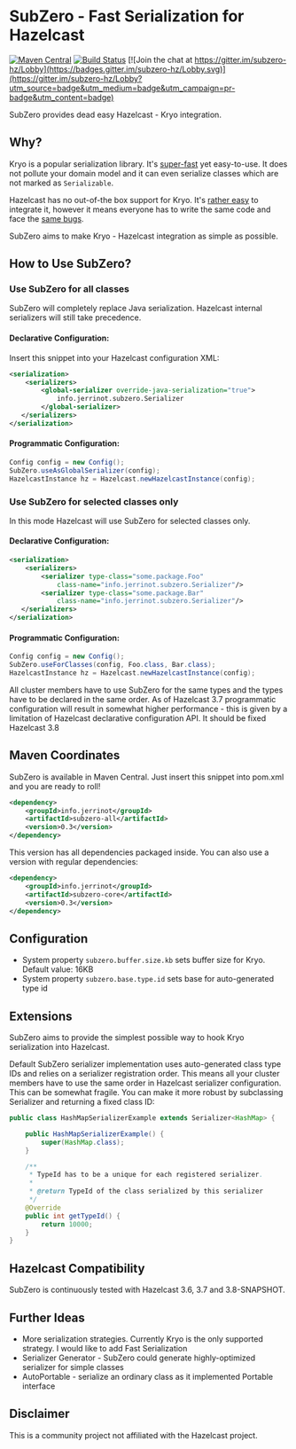 # SubZero - Fast Serialization for Hazelcast

[![Maven Central](https://maven-badges.herokuapp.com/maven-central/info.jerrinot/subzero-all/badge.svg)](https://maven-badges.herokuapp.com/maven-central/info.jerrinot/subzero-all)
[![Build Status](https://travis-ci.org/jerrinot/subzero.svg?branch=master)](https://travis-ci.org/jerrinot/subzero)
[![Join the chat at https://gitter.im/subzero-hz/Lobby](https://badges.gitter.im/subzero-hz/Lobby.svg)](https://gitter.im/subzero-hz/Lobby?utm_source=badge&utm_medium=badge&utm_campaign=pr-badge&utm_content=badge)

SubZero provides dead easy Hazelcast - Kryo integration. 

## Why?
Kryo is a popular serialization library. It's [super-fast](https://github.com/eishay/jvm-serializers/wiki) yet easy-to-use.
It does not pollute your domain model and it can even serialize classes
which are not marked as `Serializable`. 

Hazelcast has no out-of-the box support for Kryo. It's [rather easy](http://blog.hazelcast.com/kryo-serializer/) to
integrate it, however it means everyone has to write the same code and
face the [same bugs](https://github.com/hazelcast/hazelcast/issues?utf8=%E2%9C%93&q=is%3Aissue%20kryo).
 
SubZero aims to make Kryo - Hazelcast integration as simple as possible.
 

## How to Use SubZero?

### Use SubZero for all classes
SubZero will completely replace Java serialization. Hazelcast internal
serializers will still take precedence.

#### Declarative Configuration:
Insert this snippet into your Hazelcast configuration XML:
````xml
<serialization>
    <serializers>
        <global-serializer override-java-serialization="true">
            info.jerrinot.subzero.Serializer
        </global-serializer> 
   </serializers>
</serialization>
````

#### Programmatic Configuration:
````java
Config config = new Config();
SubZero.useAsGlobalSerializer(config);
HazelcastInstance hz = Hazelcast.newHazelcastInstance(config);
````

### Use SubZero for selected classes only
In this mode Hazelcast will use SubZero for selected classes only. 

#### Declarative Configuration:
````xml
<serialization>
    <serializers>
        <serializer type-class="some.package.Foo"
            class-name="info.jerrinot.subzero.Serializer"/> 
        <serializer type-class="some.package.Bar"
            class-name="info.jerrinot.subzero.Serializer"/>
   </serializers>
</serialization>
````

#### Programmatic Configuration:
````java
Config config = new Config();
SubZero.useForClasses(config, Foo.class, Bar.class);
HazelcastInstance hz = Hazelcast.newHazelcastInstance(config);
````

All cluster members have to use SubZero for the same types and the types
have to be declared in the same order. As of Hazelcast 3.7 programmatic 
configuration will result in somewhat higher performance - this is given
by a limitation of Hazelcast declarative configuration API. It should be 
fixed Hazelcast 3.8

## Maven Coordinates
SubZero is available in Maven Central. Just insert this snippet into 
pom.xml and you are ready to roll! 
````xml
<dependency>
    <groupId>info.jerrinot</groupId>
    <artifactId>subzero-all</artifactId>
    <version>0.3</version>
</dependency>
````        
This version has all dependencies packaged inside. You can also use a 
version with regular dependencies:
````xml
<dependency>
    <groupId>info.jerrinot</groupId>
    <artifactId>subzero-core</artifactId>
    <version>0.3</version>
</dependency>
````

## Configuration
- System property `subzero.buffer.size.kb` sets buffer size for Kryo.
  Default value: 16KB
- System property `subzero.base.type.id` sets base for auto-generated
  type id

## Extensions
SubZero aims to provide the simplest possible way to hook Kryo
serialization into Hazelcast.   

Default SubZero serializer implementation uses auto-generated class
type IDs and relies on a serializer registration order. This means all
your cluster members have to use the same order in Hazelcast serializer
configuration. This can be somewhat fragile. You can make it more robust
by subclassing Serializer and returning a fixed class ID:
````java
public class HashMapSerializerExample extends Serializer<HashMap> {

    public HashMapSerializerExample() {
        super(HashMap.class);
    }

    /**
     * TypeId has to be a unique for each registered serializer.
     *
     * @return TypeId of the class serialized by this serializer
     */
    @Override
    public int getTypeId() {
        return 10000;
    }
}
````

## Hazelcast Compatibility
SubZero is continuously tested with Hazelcast 3.6, 3.7 and 3.8-SNAPSHOT.

## Further Ideas
- More serialization strategies. Currently Kryo is the only supported
  strategy. I would like to add Fast Serialization
- Serializer Generator - SubZero could generate highly-optimized
  serializer for simple classes
- AutoPortable - serialize an ordinary class as it implemented
  Portable interface 

## Disclaimer
This is a community project not affiliated with the Hazelcast project. 